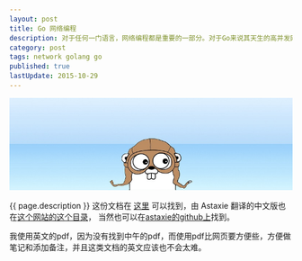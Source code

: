 ```yaml
---
layout: post
title: Go 网络编程
description: 对于任何一门语言，网络编程都是重要的一部分。对于Go来说其天生的高并发网络编程更是充满魅力。所以今天开学学习Go网络编程部分，教材是 Jan Newmarch 的 Network programming with Go 的pdf文档。
category: post
tags: network golang go
published: true
lastUpdate: 2015-10-29
---
```

![](/images/golang/gopher-banner-small.jpg)

{{ page.description }} 这份文档在 [这里](https://jan.newmarch.name/go/) 可以找到，由 Astaxie 翻译的中文版也在[这个网站的这个目录](https://jan.newmarch.name/go/zh/index.html)， 当然也可以在[astaxie的github上](https://github.com/astaxie/NPWG_zh)找到。

我使用英文的pdf，因为没有找到中午的pdf，而使用pdf比网页要方便些，方便做笔记和添加备注，并且这类文档的英文应该也不会太难。

